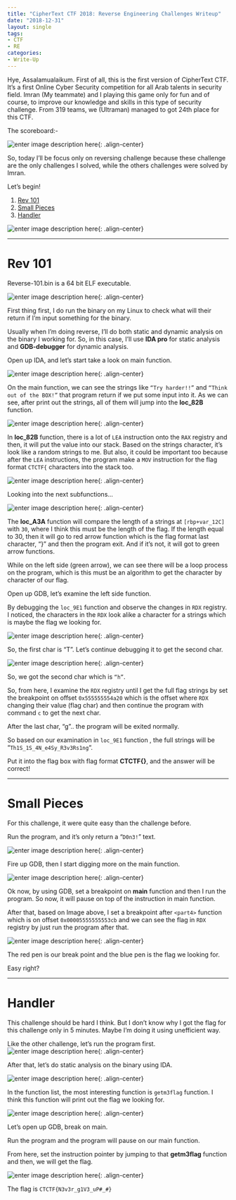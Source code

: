 ```yaml
---
title: "CipherText CTF 2018: Reverse Engineering Challenges Writeup"
date: "2018-12-31"
layout: single
tags:
- CTF
- RE
categories:
- Write-Up
---
```


Hye, Assalamualaikum. First of all, this is the first version of CipherText CTF. It’s a first Online Cyber Security competition for all Arab talents in security field. Imran (My teammate) and I playing this game only for fun and of course, to improve our knowledge and skills in this type of security challenge. From 319 teams, we (Ultraman) managed to got 24th place for this CTF.

The scoreboard:-

![enter image description here](https://lh3.googleusercontent.com/meeiESMrPYV32sTLdvoUSfZbePGJiQshKJzGZCu-8-SB0IHSBtWLKl9v05cpU7ecz85KJ8duFwk_){: .align-center}

So, today I’ll be focus only on reversing challenge because these challenge are the only challenges I solved, while the others challenges were solved by Imran.

Let’s begin!

 1. [Rev 101](#rev-101)
 2. [Small Pieces](#small-pieces)
 3. [Handler](#handler)

![enter image description here](https://lh3.googleusercontent.com/GoP5hZP-aPQlypYf4dDamkm2W57q2k98rM0scPeYciE4jUGHS8iZm1lLo-fswToqbO1ybon9Ywjo){: .align-center}

---
# Rev 101

Reverse-101.bin is a 64 bit ELF executable.

![enter image description here](https://lh3.googleusercontent.com/6ag3w70Bu_D9tD8dW-VZYqTryv9kGiWoRSWB7g7zTk0JTrQjLuejkNOE1Cttf8JALDXeBS7xUfi_){: .align-center}

First thing first, I do run the binary on my Linux to check what will their return if I’m input something for the binary.

Usually when I’m doing reverse, I’ll do both static and dynamic analysis on the binary I working for. So, in this case, I’ll use **IDA pro** for static analysis and **GDB-debugger** for dynamic analysis.

Open up IDA, and let’s start take a look on main function.

![enter image description here](https://lh3.googleusercontent.com/k-XxYeWy9jFI6RNjI0R15sO7ZMRhPLIiMLMa5o5H5YqSkCy_GFujTf6yvThx36xKYjUIWSV9CZSz){: .align-center}

On the main function, we can see the strings like `“Try harder!!”` and `“Think out of the BOX!”` that program return if we put some input into it. As we can see, after print out the strings, all of them will jump into the **loc_82B** function.

![enter image description here](https://lh3.googleusercontent.com/obWxprjgoX_OhIeXtdSXxGZrRf_yGwDx6eC30SqLMwJ-sUsaJ727y1bYcJmxGNc7rcPI6ASDzLDJ){: .align-center}

In **loc_82B** function, there is a lot of `LEA` instruction onto the `RAX` registry and then, it will put the value into our stack. Based on the strings character, it’s look like a random strings to me. But also, it could be important too because after the `LEA` instructions, the program make a `MOV` instruction for the flag format `CTCTF{` characters into the stack too.

![enter image description here](https://lh3.googleusercontent.com/09qHquGZrsRRA3B0mBdcy-0t0ReQDjNbUYHVimfzB9f44kKmV_9sle1v5rcervdMajrfxkHZ1ANV){: .align-center}

Looking into the next subfunctions...

![enter image description here](https://lh3.googleusercontent.com/FXLsBjDwPDXU8dBsBkDv7_5v47g9jRoTuyt20wGxFL_s9s5gPvLJlUGvjqZNLC24hryIuGJDEk2J){: .align-center}

The  **loc_A3A** function will compare the length of a strings at  `[rbp+var_12C]` with `30`, where I think this must be the length of the flag. If the length equal to 30, then it will go to red arrow function which is the flag format last character, “}” and then the program exit. And if it’s not, it will got to green arrow functions.

While on the left side (green arrow), we can see there will be a loop process on the program, which is this must be an algorithm to get the character by character of our flag.

Open up GDB, let’s examine the left side function.

By debugging the `loc_9E1` function and observe the changes in `RDX` registry. I noticed, the characters in the `RDX` look alike a character for a strings which is maybe the flag we looking for.

![enter image description here](https://lh3.googleusercontent.com/YjwHwatGPx1XtQg75XXOvpAlfAZb19NUq0INyJfbY4W15EHm0d8a4WP-GEjVT_tudz_3N397iEKI){: .align-center}

So, the first char is “T”. Let’s continue debugging it to get the second char.

![enter image description here](https://lh3.googleusercontent.com/SaWWdTFAruWjAJ2mS1AvEfP63KTmiDpcUIHtSd42uLrgRFr7-J4HVxCuy6fzn2NgQbHp8mzbGjNt){: .align-center}

So, we got the second char which is `“h”`.

So, from here, I examine the  `RDX`  registry until I get the full flag strings by set the breakpoint on offset  `0x555555554a20` which is the offset where `RDX`  changing their value (flag char) and then continue the program with command `c` to get the next char.

After the last char, “g”.. the program will be exited normally.

So based on our examination in  `loc_9E1` function , the full strings will be “`Th1S_1S_4N_e4Sy_R3v3Rs1ng`“.

Put it into the flag box with flag format  **CTCTF{}**, and the answer will be correct!

---
# Small Pieces
For this challenge, it were quite easy than the challenge before.

Run the program, and it’s only return a “`D0n3!`” text.

![enter image description here](https://lh3.googleusercontent.com/Ypjxg4-p8XmFLiJclULKC6MJLMzpzoqAAtEP55kaXjxmc_7cjOzGTjEo-4UNX2FdxlfrQ8dDETir){: .align-center}

Fire up GDB, then I start digging more on the main function.

![enter image description here](https://lh3.googleusercontent.com/yeHDw6bYdsOa6FA6VUfQZg6fJWnWJAk7L8kBKHp3BpXogcI6r2t90_3XnyD9a-Uyc84083Z3dOcI){: .align-center}

Ok now, by using GDB, set a breakpoint on **main** function and then I run the program. So now, it will pause on top of the instruction in main function.

After that, based on Image above, I set a breakpoint after `<part4>` function which is on offset `0x00005555555553cb` and we can see the flag in `RDX` registry by just run the program after that.

![enter image description here](https://lh3.googleusercontent.com/7d5oz49bDemdJV5BtAMnm-d4Ny3JwNUvoK0VZTydIl8hgojyy6m8ooKmj8k1l3XPo0f6zuY-_kFc){: .align-center}

The red pen is our break point and the blue pen is the flag we looking for.

Easy right?

---

# Handler
This challenge should be hard I think. But I don’t know why I got the flag for this challenge only in 5 minutes. Maybe I’m doing it using unefficient way.

Like the other challenge, let’s run the program first.
![enter image description here](https://lh3.googleusercontent.com/pPM1xXqNErdBIfKdaM2L8IbbPm74Ca9h0mK319Q6jyPbA_5q3sXo0ufIhhqird-NZ7mt1WVzCsQk){: .align-center}

After that, let’s do static analysis on the binary using IDA.

![enter image description here](https://lh3.googleusercontent.com/IjqYLogKY27zkw7zqV29lUtDNDspzTOoxYg5kRM4M6fRkrHFsnuk3XBgzmstbRIF-yiiSot_feVl){: .align-center}

In the function list, the most interesting function is `getm3flag` function. I think this function will print out the flag we looking for.

![enter image description here](https://lh3.googleusercontent.com/QAJOVCrRPO_rrZUKwxXKeQeHobnSBQIBhMdkGeOL-9L9IQ_WHnTu2_fY-X4YzwQkL16vbjYFqhDU){: .align-center}

Let’s open up GDB, break on main.

Run the program and the program will pause on our main function.

From here, set the instruction pointer by jumping to that  **getm3flag**  function and then, we will get the flag.

![enter image description here](https://lh3.googleusercontent.com/68FopwFNNRLMk-MHPO2_nPLzpZEEep7dXO2d8tUYiud_w88CUaEkzhE96jgcYDcUl-j8wZfyvCtj){: .align-center}

  
The flag is `CTCTF{N3v3r_g1V3_uP#_#}`

